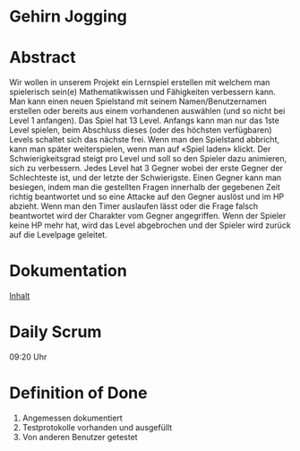 # **Gehirn Jogging**

# Abstract

Wir wollen in unserem Projekt ein Lernspiel erstellen mit welchem man spielerisch sein(e) Mathematikwissen und Fähigkeiten verbessern kann. Man kann einen neuen Spielstand mit seinem Namen/Benutzernamen erstellen oder bereits aus einem vorhandenen auswählen (und so nicht bei Level 1 anfangen). Das Spiel hat 13 Level. Anfangs kann man nur das 1ste Level spielen, beim Abschluss dieses (oder des höchsten verfügbaren) Levels schaltet sich das nächste frei. Wenn man den Spielstand abbricht, kann man später weiterspielen, wenn man auf «Spiel laden» klickt. Der Schwierigkeitsgrad steigt pro Level und soll so den Spieler dazu animieren, sich zu verbessern. Jedes Level hat 3 Gegner wobei der erste Gegner der Schlechteste ist, und der letzte der Schwierigste. Einen Gegner kann man besiegen, indem man die gestellten Fragen innerhalb der gegebenen Zeit richtig beantwortet und so eine Attacke auf den Gegner auslöst und im HP abzieht. Wenn man den Timer auslaufen lässt oder die Frage falsch beantwortet wird der Charakter vom Gegner angegriffen. Wenn der Spieler keine HP mehr hat, wird das Level abgebrochen und der Spieler wird zurück auf die Levelpage geleitet. 

# Dokumentation
[Inhalt](https://git.bbcag.ch/inf-bl/be/2018/gehirn-jogging/wikis/Inhalt)

# Daily Scrum

09:20 Uhr

# Definition of Done

1. Angemessen dokumentiert
2. Testprotokolle vorhanden und ausgefüllt
3. Von anderen Benutzer getestet

